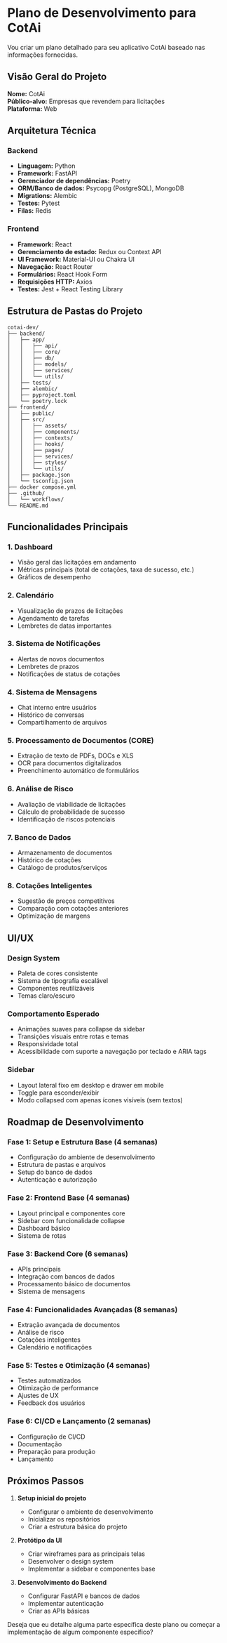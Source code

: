 # Plano de Desenvolvimento para CotAi

Vou criar um plano detalhado para seu aplicativo CotAi baseado nas informações fornecidas.

## Visão Geral do Projeto

**Nome:** CotAi  
**Público-alvo:** Empresas que revendem para licitações  
**Plataforma:** Web  

## Arquitetura Técnica

### Backend
- **Linguagem:** Python
- **Framework:** FastAPI
- **Gerenciador de dependências:** Poetry
- **ORM/Banco de dados:** Psycopg (PostgreSQL), MongoDB
- **Migrations:** Alembic
- **Testes:** Pytest
- **Filas:** Redis

### Frontend
- **Framework:** React
- **Gerenciamento de estado:** Redux ou Context API
- **UI Framework:** Material-UI ou Chakra UI
- **Navegação:** React Router
- **Formulários:** React Hook Form
- **Requisições HTTP:** Axios
- **Testes:** Jest + React Testing Library

## Estrutura de Pastas do Projeto

```
cotai-dev/
├── backend/
│   ├── app/
│   │   ├── api/
│   │   ├── core/
│   │   ├── db/
│   │   ├── models/
│   │   ├── services/
│   │   └── utils/
│   ├── tests/
│   ├── alembic/
│   ├── pyproject.toml
│   └── poetry.lock
├── frontend/
│   ├── public/
│   ├── src/
│   │   ├── assets/
│   │   ├── components/
│   │   ├── contexts/
│   │   ├── hooks/
│   │   ├── pages/
│   │   ├── services/
│   │   ├── styles/
│   │   └── utils/
│   ├── package.json
│   └── tsconfig.json
├── docker compose.yml
├── .github/
│   └── workflows/
└── README.md
```

## Funcionalidades Principais

### 1. Dashboard
- Visão geral das licitações em andamento
- Métricas principais (total de cotações, taxa de sucesso, etc.)
- Gráficos de desempenho

### 2. Calendário
- Visualização de prazos de licitações
- Agendamento de tarefas
- Lembretes de datas importantes

### 3. Sistema de Notificações
- Alertas de novos documentos
- Lembretes de prazos
- Notificações de status de cotações

### 4. Sistema de Mensagens
- Chat interno entre usuários
- Histórico de conversas
- Compartilhamento de arquivos

### 5. Processamento de Documentos (CORE)
- Extração de texto de PDFs, DOCs e XLS
- OCR para documentos digitalizados
- Preenchimento automático de formulários

### 6. Análise de Risco
- Avaliação de viabilidade de licitações
- Cálculo de probabilidade de sucesso
- Identificação de riscos potenciais

### 7. Banco de Dados
- Armazenamento de documentos
- Histórico de cotações
- Catálogo de produtos/serviços

### 8. Cotações Inteligentes
- Sugestão de preços competitivos
- Comparação com cotações anteriores
- Optimização de margens

## UI/UX

### Design System
- Paleta de cores consistente
- Sistema de tipografia escalável
- Componentes reutilizáveis
- Temas claro/escuro

### Comportamento Esperado
- Animações suaves para collapse da sidebar
- Transições visuais entre rotas e temas
- Responsividade total
- Acessibilidade com suporte a navegação por teclado e ARIA tags

### Sidebar
- Layout lateral fixo em desktop e drawer em mobile
- Toggle para esconder/exibir
- Modo collapsed com apenas ícones visíveis (sem textos)

## Roadmap de Desenvolvimento

### Fase 1: Setup e Estrutura Base (4 semanas)
- Configuração do ambiente de desenvolvimento
- Estrutura de pastas e arquivos
- Setup do banco de dados
- Autenticação e autorização

### Fase 2: Frontend Base (4 semanas)
- Layout principal e componentes core
- Sidebar com funcionalidade collapse
- Dashboard básico
- Sistema de rotas

### Fase 3: Backend Core (6 semanas)
- APIs principais
- Integração com bancos de dados
- Processamento básico de documentos
- Sistema de mensagens

### Fase 4: Funcionalidades Avançadas (8 semanas)
- Extração avançada de documentos
- Análise de risco
- Cotações inteligentes
- Calendário e notificações

### Fase 5: Testes e Otimização (4 semanas)
- Testes automatizados
- Otimização de performance
- Ajustes de UX
- Feedback dos usuários

### Fase 6: CI/CD e Lançamento (2 semanas)
- Configuração de CI/CD
- Documentação
- Preparação para produção
- Lançamento

## Próximos Passos

1. **Setup inicial do projeto**
   - Configurar o ambiente de desenvolvimento
   - Inicializar os repositórios
   - Criar a estrutura básica do projeto

2. **Protótipo da UI**
   - Criar wireframes para as principais telas
   - Desenvolver o design system
   - Implementar a sidebar e componentes base

3. **Desenvolvimento do Backend**
   - Configurar FastAPI e bancos de dados
   - Implementar autenticação
   - Criar as APIs básicas

Deseja que eu detalhe alguma parte específica deste plano ou começar a implementação de algum componente específico?